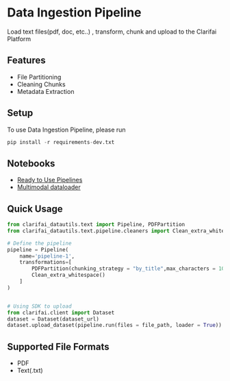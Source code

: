 # Data Ingestion Pipeline
Load text files(pdf, doc, etc..) , transform, chunk and upload to the Clarifai Platform

## Features

- File Partitioning
- Cleaning Chunks
- Metadata Extraction


## Setup
To use Data Ingestion Pipeline, please run
```python
pip install -r requirements-dev.txt
```

## Notebooks
- [Ready to Use Pipelines](./Ready_to_use_foundational_pipelines.ipynb)
- [Multimodal dataloader](Multimodal_dataloader.ipynb)

## Quick Usage

```python
from clarifai_datautils.text import Pipeline, PDFPartition
from clarifai_datautils.text.pipeline.cleaners import Clean_extra_whitespace

# Define the pipeline
pipeline = Pipeline(
    name='pipeline-1',
    transformations=[
        PDFPartition(chunking_strategy = "by_title",max_characters = 1024),
        Clean_extra_whitespace()
    ]
)


# Using SDK to upload
from clarifai.client import Dataset
dataset = Dataset(dataset_url)
dataset.upload_dataset(pipeline.run(files = file_path, loader = True))

```

## Supported File Formats
- PDF
- Text(.txt)
